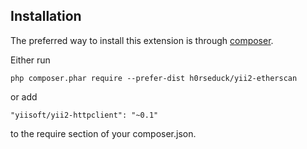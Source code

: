 Installation
------------

The preferred way to install this extension is through [composer](http://getcomposer.org/download/).

Either run

```
php composer.phar require --prefer-dist h0rseduck/yii2-etherscan
```

or add

```
"yiisoft/yii2-httpclient": "~0.1"
```

to the require section of your composer.json.
